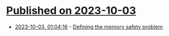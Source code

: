 # [Published on 2023-10-03](index.md)

* [2023-10-03, 01:04:16](https://lobste.rs/s/ghamle/defining_memory_safety_problem) - [Defining the memory safety problem](https://alexgaynor.net/2023/oct/02/defining-the-memory-safety-problem/)
